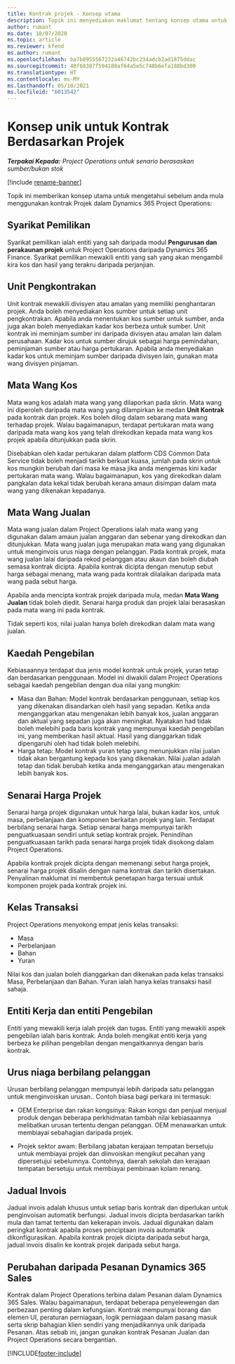 ```yaml
---
title: Kontrak projek - Konsep utama
description: Topik ini menyediakan maklumat tentang konsep utama untuk kontrak projek dalam Project Operations.
author: rumant
ms.date: 10/07/2020
ms.topic: article
ms.reviewer: kfend
ms.author: rumant
ms.openlocfilehash: ba7b8955567232a46742bc234adcb2ad1875ddac
ms.sourcegitcommit: 40f68387f594180af64a5e5c748b6efa188bd300
ms.translationtype: HT
ms.contentlocale: ms-MY
ms.lasthandoff: 05/10/2021
ms.locfileid: "6013542"
---
```

# <a name="concepts-unique-to-project-based-contracts"></a>Konsep unik untuk Kontrak Berdasarkan Projek

_**Terpakai Kepada:** Project Operations untuk senario berasaskan sumber/bukan stok_

[!include [rename-banner](~/includes/cc-data-platform-banner.md)]

Topik ini memberikan konsep utama untuk mengetahui sebelum anda mula menggunakan kontrak Projek dalam Dynamics 365 Project Operations:

## <a name="owning-company"></a>Syarikat Pemilikan

Syarikat pemilikan ialah entiti yang sah daripada modul **Pengurusan dan perakaunan projek** untuk Project Operations daripada Dynamics 365 Finance. Syarikat pemilikan mewakili entiti yang sah yang akan mengambil kira kos dan hasil yang terakru daripada perjanjian.

## <a name="contracting-unit"></a>Unit Pengkontrakan

Unit kontrak mewakili divisyen atau amalan yang memiliki penghantaran projek. Anda boleh menyediakan kos sumber untuk setiap unit pengkontrakan. Apabila anda menentukan kos sumber untuk sumber, anda juga akan boleh menyediakan kadar kos berbeza untuk sumber. Unit kontrak ini meminjam sumber ini daripada divisyen atau amalan lain dalam perusahaan. Kadar kos untuk sumber dirujuk sebagai harga pemindahan, peminjaman sumber atau harga pertukaran. Apabila anda menyediakan kadar kos untuk meminjam sumber daripada divisyen lain, gunakan mata wang divisyen pinjaman.

## <a name="cost-currency"></a>Mata Wang Kos

Mata wang kos adalah mata wang yang dilaporkan pada skrin. Mata wang ini diperoleh daripada mata wang yang dilampirkan ke medan **Unit Kontrak** pada kontrak dan projek. Kos boleh dilog dalam sebarang mata wang terhadap projek. Walau bagaimanapun, terdapat pertukaran mata wang daripada mata wang kos yang telah direkodkan kepada mata wang kos projek apabila ditunjukkan pada skrin.

Disebabkan oleh kadar pertukaran dalam platform CDS Common Data Service tidak boleh menjadi tarikh berkuat kuasa, jumlah pada skrin untuk kos mungkin berubah dari masa ke masa jika anda mengemas kini kadar pertukaran mata wang. Walau bagaimanapun, kos yang direkodkan dalam pangkalan data kekal tidak berubah kerana amaun disimpan dalam mata wang yang dikenakan kepadanya.

## <a name="sales-currency"></a>Mata Wang Jualan

Mata wang jualan dalam Project Operations ialah mata wang yang digunakan dalam amaun jualan anggaran dan sebenar yang direkodkan dan ditunjukkan. Mata wang jualan juga merupakan mata wang yang digunakan untuk menginvois urus niaga dengan pelanggan. Pada kontrak projek, mata wang jualan lalai daripada rekod pelanggan atau akaun dan boleh diubah semasa kontrak dicipta. Apabila kontrak dicipta dengan menutup sebut harga sebagai menang, mata wang pada kontrak dilalaikan daripada mata wang pada sebut harga.

Apabila anda mencipta kontrak projek daripada mula, medan **Mata Wang Jualan** tidak boleh diedit. Senarai harga produk dan projek lalai berasaskan pada mata wang ini pada kontrak.

Tidak seperti kos, nilai jualan hanya boleh direkodkan dalam mata wang jualan.

## <a name="billing-method"></a>Kaedah Pengebilan

Kebiasaannya terdapat dua jenis model kontrak untuk projek, yuran tetap dan berdasarkan penggunaan. Model ini diwakili dalam Project Operations sebagai kaedah pengebilan dengan dua nilai yang mungkin:

- Masa dan Bahan: Model kontrak berdasarkan penggunaan, setiap kos yang dikenakan disandarkan oleh hasil yang sepadan. Ketika anda menganggarkan atau mengenakan lebih banyak kos, jualan anggaran dan aktual yang sepadan juga akan meningkat. Nyatakan had tidak boleh melebihi pada baris kontrak yang mempunyai kaedah pengebilan ini, yang memberikan hasil aktual. Hasil yang dianggarkan tidak dipengaruhi oleh had tidak boleh melebihi.
- Harga tetap: Model kontrak yuran tetap yang menunjukkan nilai jualan tidak akan bergantung kepada kos yang dikenakan. Nilai jualan adalah tetap dan tidak berubah ketika anda menganggarkan atau mengenakan lebih banyak kos.

## <a name="project-price-lists"></a>Senarai Harga Projek

Senarai harga projek digunakan untuk harga lalai, bukan kadar kos, untuk masa, perbelanjaan dan komponen berkaitan projek yang lain. Terdapat berbilang senarai harga. Setiap senarai harga mempunyai tarikh penguatkuasaan sendiri untuk setiap kontrak projek. Penindihan penguatkuasaan tarikh pada senarai harga projek tidak disokong dalam Project Operations.

Apabila kontrak projek dicipta dengan memenangi sebut harga projek, senarai harga projek disalin dengan nama kontrak dan tarikh disertakan. Penyalinan maklumat ini membentuk penetapan harga tersuai untuk komponen projek pada kontrak projek ini.

## <a name="transaction-classes"></a>Kelas Transaksi

Project Operations menyokong empat jenis kelas transaksi:

- Masa
- Perbelanjaan
- Bahan
- Yuran

Nilai kos dan jualan boleh dianggarkan dan dikenakan pada kelas transaksi Masa, Perbelanjaan dan Bahan. Yuran ialah hanya kelas transaksi hasil sahaja.

## <a name="work-entities-and-billing-entities"></a>Entiti Kerja dan entiti Pengebilan

Entiti yang mewakili kerja ialah projek dan tugas. Entiti yang mewakili aspek pengebilan ialah baris kontrak. Anda boleh mengikat entiti kerja yang berbeza ke pilihan pengebilan dengan mengaitkannya dengan baris kontrak.

## <a name="multi-customer-deals"></a>Urus niaga berbilang pelanggan

Urusan berbilang pelanggan mempunyai lebih daripada satu pelanggan untuk menginvoiskan urusan.. Contoh biasa bagi perkara ini termasuk:

- OEM Enterprise dan rakan kongsinya: Rakan kongsi dan penjual menjual produk dengan beberapa perkhidmatan tambah nilai kebiasaannya melibatkan urusan tertentu dengan pelanggan. OEM menawarkan untuk membiayai sebahagian daripada projek. 

- Projek sektor awam: Berbilang jabatan kerajaan tempatan bersetuju untuk membiayai projek dan diinvoiskan mengikut pecahan yang dipersetujui sebelumnya. Contohnya, daerah sekolah dan kerajaan tempatan bersetuju untuk membiayai pembinaan kolam renang.

## <a name="invoice-schedules"></a>Jadual Invois

Jadual invois adalah khusus untuk setiap baris kontrak dan diperlukan untuk penginvoisan automatik berfungsi. Jadual invois dicipta berdasarkan tarikh mula dan tamat tertentu dan kekerapan invois. Jadual digunakan dalam peringkat kontrak apabila proses penciptaan invois automatik dikonfigurasikan. Apabila kontrak projek dicipta daripada sebut harga, jadual invois disalin ke kontrak projek daripada sebut harga.

## <a name="changes-from-dynamics-365-sales-orders"></a>Perubahan daripada Pesanan Dynamics 365 Sales

Kontrak dalam Project Operations terbina dalam Pesanan dalam Dynamics 365 Sales. Walau bagaimanapun, terdapat beberapa penyelewengan dan perbezaan penting dalam kefungsian. Kontrak mempunyai borang dan elemen UI, peraturan perniagaan, logik perniagaan dalam pasang masuk serta skrip bahagian klien sendiri yang menjadikannya unik daripada Pesanan. Atas sebab ini, jangan gunakan kontrak Pesanan Jualan dan Project Operations secara bergantian.


[!INCLUDE[footer-include](../includes/footer-banner.md)]
